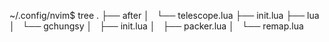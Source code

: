 ~/.config/nvim$ tree
.
├── after
│   └── telescope.lua
├── init.lua
├── lua
│   └── gchungsy
│       ├── init.lua
│       ├── packer.lua
│       └── remap.lua
